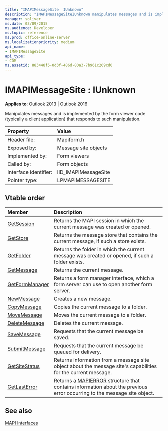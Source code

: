```yaml
---
title: "IMAPIMessageSite  IUnknown"
description: "IMAPIMessageSiteIUnknown manipulates messages and is implemented by the form viewer code (typically a client application) that responds to such manipulation."
manager: soliver
ms.date: 03/09/2015
ms.audience: Developer
ms.topic: reference
ms.prod: office-online-server
ms.localizationpriority: medium
api_name:
- IMAPIMessageSite
api_type:
- COM
ms.assetid: 883448f5-0d3f-486d-80a3-7b961c209cd0
---
```


# IMAPIMessageSite : IUnknown

  
  
**Applies to**: Outlook 2013 | Outlook 2016 
  
Manipulates messages and is implemented by the form viewer code (typically a client application) that responds to such manipulation.
  
|Property |Value |
|:-----|:-----|
|Header file:  <br/> |Mapiform.h  <br/> |
|Exposed by:  <br/> |Message site objects  <br/> |
|Implemented by:  <br/> |Form viewers  <br/> |
|Called by:  <br/> |Form objects  <br/> |
|Interface identifier:  <br/> |IID_IMAPIMessageSite  <br/> |
|Pointer type:  <br/> |LPMAPIMESSAGESITE  <br/> |
   
## Vtable order

|Member | Description |
|:-----|:-----|
|[GetSession](imapimessagesite-getsession.md) <br/> |Returns the MAPI session in which the current message was created or opened. |
|[GetStore](imapimessagesite-getstore.md) <br/> |Returns the message store that contains the current message, if such a store exists. |
|[GetFolder](imapimessagesite-getfolder.md) <br/> |Returns the folder in which the current message was created or opened, if such a folder exists. |
|[GetMessage](imapimessagesite-getmessage.md) <br/> |Returns the current message. |
|[GetFormManager](imapimessagesite-getformmanager.md) <br/> |Returns a form manager interface, which a form server can use to open another form server. |
|[NewMessage](imapimessagesite-newmessage.md) <br/> |Creates a new message. |
|[CopyMessage](imapimessagesite-copymessage.md) <br/> |Copies the current message to a folder. |
|[MoveMessage](imapimessagesite-movemessage.md) <br/> |Moves the current message to a folder. |
|[DeleteMessage](imapimessagesite-deletemessage.md) <br/> |Deletes the current message. |
|[SaveMessage](imapimessagesite-savemessage.md) <br/> |Requests that the current message be saved. |
|[SubmitMessage](imapimessagesite-submitmessage.md) <br/> |Requests that the current message be queued for delivery. |
|[GetSiteStatus](imapimessagesite-getsitestatus.md) <br/> |Returns information from a message site object about the message site's capabilities for the current message. |
|[GetLastError](imapimessagesite-getlasterror.md) <br/> |Returns a [MAPIERROR](mapierror.md) structure that contains information about the previous error occurring to the message site object. |
   
## See also



[MAPI Interfaces](mapi-interfaces.md)

